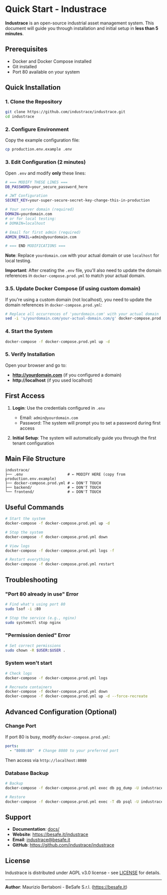 # Quick Start - Industrace

**Industrace** is an open-source industrial asset management system. This document will guide you through installation and initial setup in **less than 5 minutes**.

## Prerequisites

- Docker and Docker Compose installed
- Git installed
- Port 80 available on your system

## Quick Installation

### 1. Clone the Repository

```bash
git clone https://github.com/industrace/industrace.git
cd industrace
```

### 2. Configure Environment

Copy the example configuration file:

```bash
cp production.env.example .env
```

### 3. Edit Configuration (2 minutes)

Open `.env` and modify **only** these lines:

```bash
# === MODIFY THESE LINES ===
DB_PASSWORD=your_secure_password_here

# JWT Configuration
SECRET_KEY=your-super-secure-secret-key-change-this-in-production

# Your server domain (required)
DOMAIN=yourdomain.com
# or for local testing:
# DOMAIN=localhost

# Email for first admin (required)
ADMIN_EMAIL=admin@yourdomain.com

# === END MODIFICATIONS ===
```

**Note**: Replace `yourdomain.com` with your actual domain or use `localhost` for local testing.

**Important**: After creating the `.env` file, you'll also need to update the domain references in `docker-compose.prod.yml` to match your actual domain.

### 3.5. Update Docker Compose (if using custom domain)

If you're using a custom domain (not localhost), you need to update the domain references in `docker-compose.prod.yml`:

```bash
# Replace all occurrences of 'yourdomain.com' with your actual domain
sed -i 's/yourdomain.com/your-actual-domain.com/g' docker-compose.prod.yml
```

### 4. Start the System

```bash
docker-compose -f docker-compose.prod.yml up -d
```

### 5. Verify Installation

Open your browser and go to:
- **http://yourdomain.com** (if you configured a domain)
- **http://localhost** (if you used localhost)

## First Access

1. **Login**: Use the credentials configured in `.env`
   - Email: `admin@yourdomain.com`
   - Password: The system will prompt you to set a password during first access

2. **Initial Setup**: The system will automatically guide you through the first tenant configuration

## Main File Structure

```
industrace/
├── .env                    # ← MODIFY HERE (copy from production.env.example)
├── docker-compose.prod.yml # ← DON'T TOUCH
├── backend/                # ← DON'T TOUCH
└── frontend/               # ← DON'T TOUCH
```

## Useful Commands

```bash
# Start the system
docker-compose -f docker-compose.prod.yml up -d

# Stop the system
docker-compose -f docker-compose.prod.yml down

# View logs
docker-compose -f docker-compose.prod.yml logs -f

# Restart everything
docker-compose -f docker-compose.prod.yml restart
```

## Troubleshooting

### "Port 80 already in use" Error
```bash
# Find what's using port 80
sudo lsof -i :80

# Stop the service (e.g., nginx)
sudo systemctl stop nginx
```

### "Permission denied" Error
```bash
# Set correct permissions
sudo chown -R $USER:$USER .
```

### System won't start
```bash
# Check logs
docker-compose -f docker-compose.prod.yml logs

# Recreate containers
docker-compose -f docker-compose.prod.yml down
docker-compose -f docker-compose.prod.yml up -d --force-recreate
```

## Advanced Configuration (Optional)

### Change Port
If port 80 is busy, modify `docker-compose.prod.yml`:

```yaml
ports:
  - "8080:80"  # Change 8080 to your preferred port
```

Then access via `http://localhost:8080`

### Database Backup
```bash
# Backup
docker-compose -f docker-compose.prod.yml exec db pg_dump -U industrace industrace > backup.sql

# Restore
docker-compose -f docker-compose.prod.yml exec -T db psql -U industrace industrace < backup.sql
```

## Support

- **Documentation**: [docs/](docs/)
- **Website**: https://besafe.it/industrace
- **Email**: industrace@besafe.it
- **GitHub**: https://github.com/industrace/industrace

## License

Industrace is distributed under AGPL v3.0 license - see [LICENSE](LICENSE) for details.

---

**Author**: Maurizio Bertaboni - BeSafe S.r.l. (https://besafe.it) 